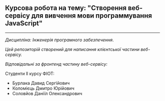 ## Курсова робота на тему: "Створення веб-сервісу для вивчення мови программування JavaScript"
---
*Дисципліна: Інженерія програмного забезпечення*.

*Цей репозиторій створений для написання клієнтської частини веб-сервісу.*

*Відповідальні за фронтенд частину веб-сервісу:*

Студенти ll курсу ФІОТ:
- Бурлака Давид Сергійович
- Коломієць Дмитро Юрійович
- Соловйов Даніїл Олександрович
